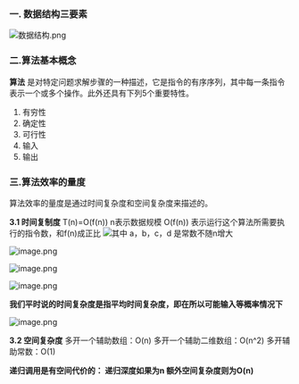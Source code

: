 ### 一. 数据结构三要素

![数据结构.png](https://gitee.com/coderzc/blogimage/raw/master/20210820163431.jpeg)

### 二.算法基本概念
**算法** 是对特定问题求解步骤的一种描述，它是指令的有序序列，其中每一条指令表示一个或多个操作。此外还具有下列5个重要特性。
1. 有穷性
2. 确定性
3. 可行性
4. 输入
5. 输出

### 三.算法效率的量度
算法效率的量度是通过时间复杂度和空间复杂度来描述的。

**3.1 时间复制度**
  T(n)=O(f(n))  n表示数据规模   O(f(n)) 表示运行这个算法所需要执行的指令数，和f(n)成正比
![其中 a，b，c，d 是常数不随n增大](https://gitee.com/coderzc/blogimage/raw/master/20210820163437.png)

![image.png](https://gitee.com/coderzc/blogimage/raw/master/20210820163444.png)

![image.png](https://gitee.com/coderzc/blogimage/raw/master/20210820163841.png)

![image.png](https://gitee.com/coderzc/blogimage/raw/master/20210820163450.png)

**我们平时说的时间复杂度是指平均时间复杂度，即在所以可能输入等概率情况下**

![image.png](https://gitee.com/coderzc/blogimage/raw/master/20210820163456.png)


**3.2 空间复杂度**
多开一个辅助数组：O(n)
多开一个辅助二维数组：O(n^2)
多开辅助常数：O(1)

**递归调用是有空间代价的：
递归深度如果为n 额外空间复杂度则为O(n)**